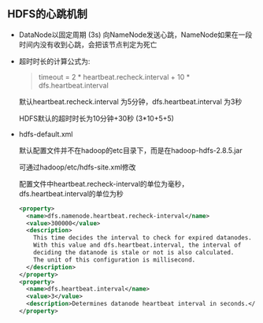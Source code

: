 ## HDFS的心跳机制

- DataNode以固定周期 (3s) 向NameNode发送心跳，NameNode如果在一段时间内没有收到心跳，会把该节点判定为死亡

- 超时时长的计算公式为: 

  > timeout = 2 * heartbeat.recheck.interval + 10 * dfs.heartbeat.interval

  默认heartbeat.recheck.interval 为5分钟，dfs.heartbeat.interval 为3秒

  HDFS默认的超时时长为10分钟+30秒 (3*10+5+5)

- hdfs-default.xml

  默认配置文件并不在hadoop的etc目录下，而是在hadoop-hdfs-2.8.5.jar

  可通过hadoop/etc/hdfs-site.xml修改

  配置文件中heartbeat.recheck-interval的单位为毫秒，dfs.heartbeat.interval的单位为秒
  
  ```xml
  <property>
    <name>dfs.namenode.heartbeat.recheck-interval</name>
    <value>300000</value>
    <description>
      This time decides the interval to check for expired datanodes.
      With this value and dfs.heartbeat.interval, the interval of
      deciding the datanode is stale or not is also calculated.
      The unit of this configuration is millisecond.
    </description>
  </property>
  <property>
    <name>dfs.heartbeat.interval</name>
    <value>3</value>
    <description>Determines datanode heartbeat interval in seconds.</description>
  </property>
  ```
  
  
